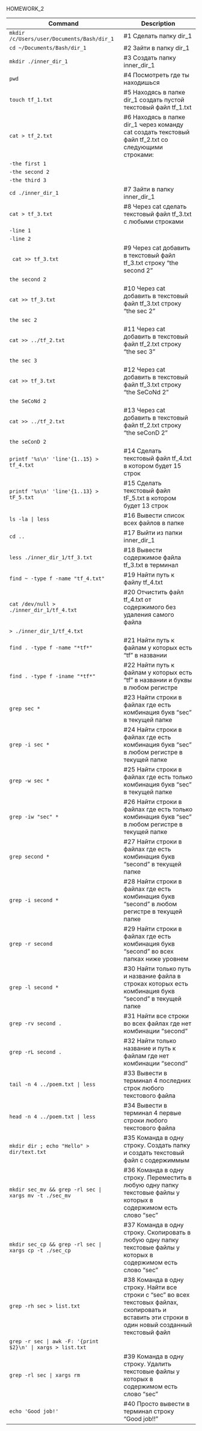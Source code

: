 HOMEWORK_2

| Command | Description |
| --- | --- |
| `mkdir /c/Users/user/Documents/Bash/dir_1` |	#1 Сделать папку dir_1 |
| `cd ~/Documents/Bash/dir_1` |			#2 Зайти в папку dir_1 |
| `mkdir ./inner_dir_1`	|			#3 Создать папку inner_dir_1 |
| `pwd`	|						#4  Посмотреть где ты находишься |
| `touch tf_1.txt`	|					#5 Находясь в папке dir_1 создать пустой текстовый файл tf_1.txt | 
| `cat > tf_2.txt`	|					#6 Находясь в папке dir_1 через команду cat создать текстовый файл tf_2.txt со следующими строками: |
| `-the first 1`	| |
| `-the second 2`	| |
| `-the third 3`	| |
| `cd ./inner_dir_1`	|				#7 Зайти в папку inner_dir_1 |
| `cat > tf_3.txt`	|					#8 Через cat сделать текстовый файл tf_3.txt  c любыми строками  |
| `-line 1`	| |
| `-line 2`	| |
| ` cat >> tf_3.txt`	|					#9 Через cat добавить в текстовый файл tf_3.txt строку “the second 2”  |
| `the second 2` |  |
| `cat >> tf_3.txt` |					#10 Через cat добавить в текстовый файл tf_3.txt строку “the sec 2”  |
| `the sec 2` | |
| `cat >> ../tf_2.txt`	 |			#11 Через cat добавить в текстовый файл tf_2.txt строку “the sec 3”  |
| `the sec 3` | |
| `cat >> tf_3.txt` |					#12 Через cat добавить в текстовый файл tf_3.txt строку “the SeCoNd 2”  |
| `the SeCoNd 2` | |
| `cat >> ../tf_2.txt`	 |			#13 Через cat добавить в текстовый файл tf_2.txt строку “the seConD 2”  |
| `the seConD 2` | |
| `printf '%s\n' 'line'{1..15} > tf_4.txt` |		#14 Сделать текстовый файл tf_4.txt в котором будет 15 строк |
| `printf '%s\n' 'line'{1..13} > tF_5.txt` |		#15 Сделать текстовый файл tF_5.txt в котором будет 13 строк |
| `ls -la \| less` |					#16 Вывести список всех файлов в папке |
| `cd ..` |						#17 Выйти из папки inner_dir_1 |
| `less ./inner_dir_1/tf_3.txt` |			#18 Вывести содержимое файла tf_3.txt в терминал |
| `find ~ -type f -name "tf_4.txt"` |			#19 Найти путь к файлу tf_4.txt |
| `cat /dev/null > ./inner_dir_1/tf_4.txt` |		#20 Отчистить файл tf_4.txt от содержимого без удаления самого файла |
| `> ./inner_dir_1/tf_4.txt` ||
| `find . -type f -name "*tf*"`	 |		#21 Найти путь к файлам у которых есть  “tf” в названии |
| `find . -type f -iname "*tf*"`	 |		#22 Найти путь к файлам у которых есть  “tf” в названии и буквы в любом регистре |
| `grep sec *` |					#23 Найти строки в файлах где есть комбинация букв “sec” в текущей папке |
| `grep -i sec *` |				#24 Найти строки в файлах где есть комбинация букв “sec” в любом регистре в текущей папке |
| `grep -w sec *` |					#25 Найти строки в файлах где есть только комбинация букв “sec” в текущей папке |
| `grep -iw "sec" *` |				#26 Найти строки в файлах где есть только комбинация букв “sec” в любом регистре в текущей папке |
| `grep second *` |				#27 Найти строки в файлах где есть комбинация букв “second” в текущей папке |
| `grep -i second *` |				#28 Найти строки в файлах где есть комбинация букв “second” в любом регистре в текущей папке |
| `grep -r second`	 |		#29 Найти строки в файлах где есть комбинация букв “second” во всех папках ниже уровнем |
| `grep -l second *` |				#30 Найти только путь и название файла в строках которых есть комбинация букв “second” в текущей папке |
| `grep -rv second .` |				#31 Найти все строки во всех файлах где нет комбинации “second” |
| `grep -rL second .` |				#32 Найти только название и путь к файлам где нет комбинации “second” |
| `tail -n 4 ../poem.txt \| less`	 |		#33 Вывести в терминал 4 последних строк любого текстового файла |
| `head -n 4 ../poem.txt \| less`	 |		#34 Вывести в терминал 4 первые строки любого текстового файла |
| `mkdir dir ; echo "Hello" > dir/text.txt`	|	#35 Команда в одну строку. Создать папку и создать текстовый файл с содержиммым |
| `mkdir sec_mv && grep -rl sec \| xargs mv -t ./sec_mv` |	#36 Команда в одну строку. Переместить в любую одну папку текстовые файлы у которых в содержимом есть слово “sec” |
| `mkdir sec_cp && grep -rl sec \| xargs cp -t ./sec_cp` |	#37 Команда в одну строку. Скопировать в любую одну папку текстовые файлы у которых в содержимом есть слово “sec” |
| `grep -rh sec > list.txt `|							#38 Команда в одну строку. Найти все строки c “sec” во всех текстовых файлах, скопировать и вставить эти строки в один новый созданный текстовый файл |
| `grep -r sec \| awk -F: '{print $2}\n' \| xargs > list.txt`	 | |
| `grep -rl sec \| xargs rm`		 |		#39 Команда в одну строку. Удалить текстовые файлы у которых в содержимом есть слово “sec” |
| `echo 'Good job!'`		 |		#40 Просто вывести в терминал строку “Good job!!” |
